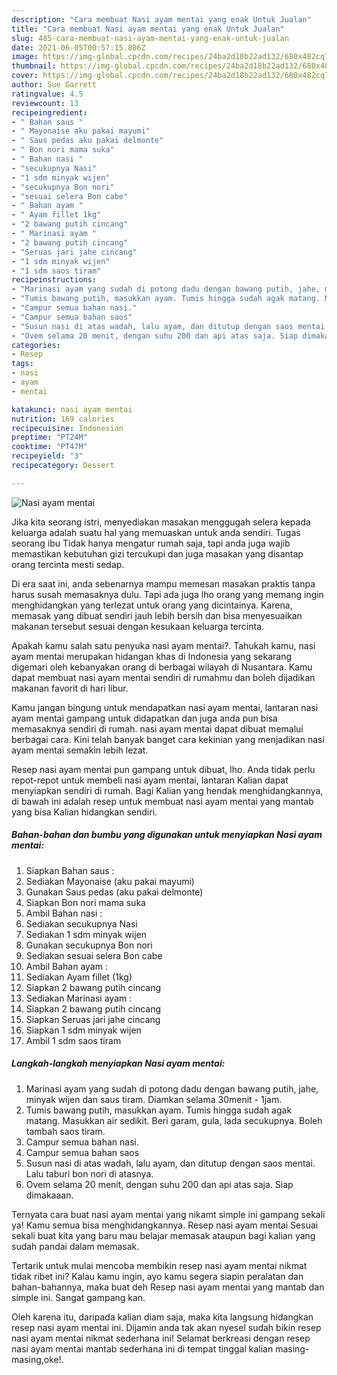 ```yaml
---
description: "Cara membuat Nasi ayam mentai yang enak Untuk Jualan"
title: "Cara membuat Nasi ayam mentai yang enak Untuk Jualan"
slug: 485-cara-membuat-nasi-ayam-mentai-yang-enak-untuk-jualan
date: 2021-06-05T00:57:15.806Z
image: https://img-global.cpcdn.com/recipes/24ba2d18b22ad132/680x482cq70/nasi-ayam-mentai-foto-resep-utama.jpg
thumbnail: https://img-global.cpcdn.com/recipes/24ba2d18b22ad132/680x482cq70/nasi-ayam-mentai-foto-resep-utama.jpg
cover: https://img-global.cpcdn.com/recipes/24ba2d18b22ad132/680x482cq70/nasi-ayam-mentai-foto-resep-utama.jpg
author: Sue Garrett
ratingvalue: 4.5
reviewcount: 13
recipeingredient:
- " Bahan saus "
- " Mayonaise aku pakai mayumi"
- " Saus pedas aku pakai delmonte"
- " Bon nori mama suka"
- " Bahan nasi "
- "secukupnya Nasi"
- "1 sdm minyak wijen"
- "secukupnya Bon nori"
- "sesuai selera Bon cabe"
- " Bahan ayam "
- " Ayam fillet 1kg"
- "2 bawang putih cincang"
- " Marinasi ayam "
- "2 bawang putih cincang"
- "Seruas jari jahe cincang"
- "1 sdm minyak wijen"
- "1 sdm saos tiram"
recipeinstructions:
- "Marinasi ayam yang sudah di potong dadu dengan bawang putih, jahe, minyak wijen dan saus tiram. Diamkan selama 30menit - 1jam."
- "Tumis bawang putih, masukkan ayam. Tumis hingga sudah agak matang. Masukkan air sedikit. Beri garam, gula, lada secukupnya. Boleh tambah saos tiram."
- "Campur semua bahan nasi."
- "Campur semua bahan saos"
- "Susun nasi di atas wadah, lalu ayam, dan ditutup dengan saos mentai. Lalu taburi bon nori di atasnya."
- "Ovem selama 20 menit, dengan suhu 200 dan api atas saja. Siap dimakaaan."
categories:
- Resep
tags:
- nasi
- ayam
- mentai

katakunci: nasi ayam mentai 
nutrition: 169 calories
recipecuisine: Indonesian
preptime: "PT24M"
cooktime: "PT47M"
recipeyield: "3"
recipecategory: Dessert

---
```



![Nasi ayam mentai](https://img-global.cpcdn.com/recipes/24ba2d18b22ad132/680x482cq70/nasi-ayam-mentai-foto-resep-utama.jpg)

Jika kita seorang istri, menyediakan masakan menggugah selera kepada keluarga adalah suatu hal yang memuaskan untuk anda sendiri. Tugas seorang ibu Tidak hanya mengatur rumah saja, tapi anda juga wajib memastikan kebutuhan gizi tercukupi dan juga masakan yang disantap orang tercinta mesti sedap.

Di era  saat ini, anda sebenarnya mampu memesan masakan praktis tanpa harus susah memasaknya dulu. Tapi ada juga lho orang yang memang ingin menghidangkan yang terlezat untuk orang yang dicintainya. Karena, memasak yang dibuat sendiri jauh lebih bersih dan bisa menyesuaikan makanan tersebut sesuai dengan kesukaan keluarga tercinta. 



Apakah kamu salah satu penyuka nasi ayam mentai?. Tahukah kamu, nasi ayam mentai merupakan hidangan khas di Indonesia yang sekarang digemari oleh kebanyakan orang di berbagai wilayah di Nusantara. Kamu dapat membuat nasi ayam mentai sendiri di rumahmu dan boleh dijadikan makanan favorit di hari libur.

Kamu jangan bingung untuk mendapatkan nasi ayam mentai, lantaran nasi ayam mentai gampang untuk didapatkan dan juga anda pun bisa memasaknya sendiri di rumah. nasi ayam mentai dapat dibuat memalui berbagai cara. Kini telah banyak banget cara kekinian yang menjadikan nasi ayam mentai semakin lebih lezat.

Resep nasi ayam mentai pun gampang untuk dibuat, lho. Anda tidak perlu repot-repot untuk membeli nasi ayam mentai, lantaran Kalian dapat menyiapkan sendiri di rumah. Bagi Kalian yang hendak menghidangkannya, di bawah ini adalah resep untuk membuat nasi ayam mentai yang mantab yang bisa Kalian hidangkan sendiri.

<!--inarticleads1-->

##### Bahan-bahan dan bumbu yang digunakan untuk menyiapkan Nasi ayam mentai:

1. Siapkan  Bahan saus :
1. Sediakan  Mayonaise (aku pakai mayumi)
1. Gunakan  Saus pedas (aku pakai delmonte)
1. Siapkan  Bon nori mama suka
1. Ambil  Bahan nasi :
1. Sediakan secukupnya Nasi
1. Sediakan 1 sdm minyak wijen
1. Gunakan secukupnya Bon nori
1. Sediakan sesuai selera Bon cabe
1. Ambil  Bahan ayam :
1. Sediakan  Ayam fillet (1kg)
1. Siapkan 2 bawang putih cincang
1. Sediakan  Marinasi ayam :
1. Siapkan 2 bawang putih cincang
1. Siapkan Seruas jari jahe cincang
1. Siapkan 1 sdm minyak wijen
1. Ambil 1 sdm saos tiram




<!--inarticleads2-->

##### Langkah-langkah menyiapkan Nasi ayam mentai:

1. Marinasi ayam yang sudah di potong dadu dengan bawang putih, jahe, minyak wijen dan saus tiram. Diamkan selama 30menit - 1jam.
1. Tumis bawang putih, masukkan ayam. Tumis hingga sudah agak matang. Masukkan air sedikit. Beri garam, gula, lada secukupnya. Boleh tambah saos tiram.
1. Campur semua bahan nasi.
1. Campur semua bahan saos
1. Susun nasi di atas wadah, lalu ayam, dan ditutup dengan saos mentai. Lalu taburi bon nori di atasnya.
1. Ovem selama 20 menit, dengan suhu 200 dan api atas saja. Siap dimakaaan.




Ternyata cara buat nasi ayam mentai yang nikamt simple ini gampang sekali ya! Kamu semua bisa menghidangkannya. Resep nasi ayam mentai Sesuai sekali buat kita yang baru mau belajar memasak ataupun bagi kalian yang sudah pandai dalam memasak.

Tertarik untuk mulai mencoba membikin resep nasi ayam mentai nikmat tidak ribet ini? Kalau kamu ingin, ayo kamu segera siapin peralatan dan bahan-bahannya, maka buat deh Resep nasi ayam mentai yang mantab dan simple ini. Sangat gampang kan. 

Oleh karena itu, daripada kalian diam saja, maka kita langsung hidangkan resep nasi ayam mentai ini. Dijamin anda tak akan nyesel sudah bikin resep nasi ayam mentai nikmat sederhana ini! Selamat berkreasi dengan resep nasi ayam mentai mantab sederhana ini di tempat tinggal kalian masing-masing,oke!.

